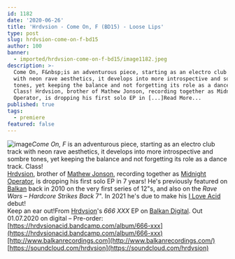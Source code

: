 ```yaml
---
id: 1182
date: '2020-06-26'
title: 'Hrdvsion - Come On, F (BD15) - Loose Lips'
type: post
slug: hrdvsion-come-on-f-bd15
author: 100
banner:
  - imported/hrdvsion-come-on-f-bd15/image1182.jpeg
description: >-
  Come On, F&nbsp;is an adventurous piece, starting as an electro club track
  with neon rave aesthetics, it develops into more introspective and sombre
  tones, yet keeping the balance and not forgetting its role as a dance track.
  Class! Hrdvsion, brother of Mathew Jonson, recording together as Midnight
  Operator, is dropping his first solo EP in [...]Read More...
published: true
tags:
  - premiere
featured: false
---
```

![image](../imported/hrdvsion-come-on-f-bd15/image1182.jpeg)_Come On, F_ is an adventurous piece, starting as an electro club track with neon rave aesthetics, it develops into more introspective and sombre tones, yet keeping the balance and not forgetting its role as a dance track. Class!  
[](https://www.discogs.com/artist/52453-Hrdvsion)[Hrdvsion](https://www.discogs.com/artist/52453-Hrdvsion), brother of [Mathew Jonson](https://www.residentadvisor.net/dj/mathewjonson), recording together as [Midnight Operator](https://www.discogs.com/artist/749391-Midnight-Operator), is dropping his first solo EP in 7 years! He's previously featured on [Balkan](https://balkanvinyl.bandcamp.com/) back in 2010 on the very first series of 12"s, and also on the _Rave Wars – Hardcore Strikes Back_ 7". In 2021 he's due to make his [I Love Acid](https://balkanvinyl.bandcamp.com/) debut!  
Keep an ear out!From [Hrdvsion](https://hrdvsionacid.bandcamp.com/)'s _666 XXX_ EP on [Balkan Digital](http://www.balkanrecordings.com/). Out 01.07.2020 on digital – Pre-order: [](https://hrdvsionacid.bandcamp.com/album/666-xxx)[https://hrdvsionacid.bandcamp.com/album/666-xxx](https://hrdvsionacid.bandcamp.com/album/666-xxx)[http://www.balkanrecordings.com](http://www.balkanrecordings.com/)  
[https://soundcloud.com/hrdvsion](https://soundcloud.com/hrdvsion)